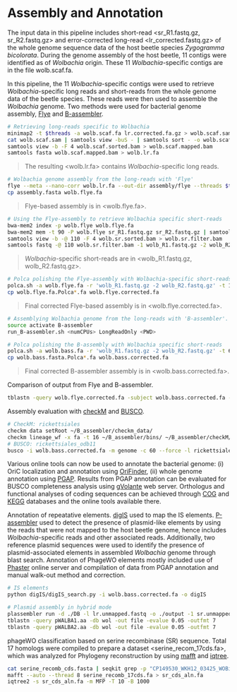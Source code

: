 # Assembly and Annotation

The input data in this pipeline includes short-read <sr_R1.fastq.gz, sr_R2.fastq.gz> and error-corrected long-read <lr_corrected.fastq.gz> of the whole genome sequence data of the host beetle species *Zygogramma bicolorata*. During the genome assembly of the host beetle, 11 contigs were identified as of *Wolbachia* origin. These 11 *Wolbachia*-specific contigs are in the file wolb.scaf.fa. 

In this pipeline, the 11 *Wolbachia*-specific contigs were used to retrieve *Wolbachia*-specific long reads and short-reads from the whole genome data of the beetle species. These reads were then used to assemble the *Wolbachia* genome. Two methods were used for bacterial genome assembly, [Flye](https://github.com/mikolmogorov/Flye) and [B-assembler](https://github.com/ChongLab/B-assembler).

```bash
# Retrieving long-reads specific to Wolbachia
minimap2 -t $threads -a wolb.scaf.fa lr.corrected.fa.gz > wolb.scaf.sam
cat wolb.scaf.sam | samtools view -buS - | samtools sort - -o wolb.scaf.sorted.bam 
samtools view -b -F 4 wolb.scaf.sorted.bam > wolb.scaf.mapped.bam 
samtools fasta wolb.scaf.mapped.bam > wolb.lr.fa
```
> The resulting <wolb.lr.fa> contains *Wolbachia*-specific long reads.
```bash
# Wolbachia genome assembly from the long-reads with 'Flye'
flye --meta --nano-corr wolb.lr.fa --out-dir assembly/flye --threads $threads 
cp assembly.fasta wolb.flye.fa
```
> Flye-based assembly is in <wolb.flye.fa>.
```bash
# Using the Flye-assembly to retrieve Wolbachia specific short-reads
bwa-mem2 index -p wolb.flye wolb.flye.fa
bwa-mem2 mem -t 90 -P wolb.flye sr_R1.fastq.gz sr_R2.fastq.gz | samtools view -@ 10 -buS - | samtools sort -@ 10 - -o wolb.sr.sorted.bam
samtools view -b -@ 110 -F 4 wolb.sr.sorted.bam > wolb.sr.filter.bam
samtools fastq -@ 110 wolb.sr.filter.bam -1 wolb_R1.fastq.gz -2 wolb_R2.fastq.gz -0 /dev/null -n
```
> *Wolbachia*-specific short-reads are in <wolb_R1.fastq.gz, wolb_R2.fastq.gz>.
```bash
# Polca polishing the Flye-assembly with Wolbachia-specific short-reads
polca.sh -a wolb.flye.fa -r 'wolb_R1.fastq.gz -2 wolb_R2.fastq.gz' -t 110 -m 2G
cp wolb.flye.fa.Polca*.fa wolb.flye.corrected.fa
```
> Final corrected Flye-based assembly is in <wolb.flye.corrected.fa>.
```bash
# Assemblying Wolbachia genome from the long-reads with 'B-assembler'.
source activate B-assembler 
run_B-assembler.sh <numCPUs> LongReadOnly <PWD>

# Polca polishing the B-assembly with Wolbachia specific short-reads
polca.sh -a wolb.bass.fa -r 'wolb_R1.fastq.gz -2 wolb_R2.fastq.gz' -t 60 -m 2G
cp wolb.bass.fasta.Polca*.fa wolb.bass.corrected.fa 
```
> Final corrected B-assembler assembly is in <wolb.bass.corrected.fa>.

Comparison of output from Flye and B-assembler.
```bash
tblastn -query wolb.flye.corrected.fa -subject wolb.bass.corrected.fa -out file -outfmt 7
```

Assembly evaluation with [checkM](https://github.com/OpenGene/fastp) and [BUSCO](https://github.com/OpenGene/fastp).
```bash
# CheckM: rickettsiales
checkm data setRoot ~/B_assembler/checkm_data/ 
checkm lineage_wf -x fa -t 16 ~/B_assembler/bins/ ~/B_assembler/checkM/
# BUSCO: rickettsiales_odb11
busco -i wolb.bass.corrected.fa -m genome -c 60 --force -l rickettsiales_odb10 --out wolb_busco --offline --download_path ~/busco_downloads
```
Various online tools can now be used to annotate the bacterial genome: (i) OriC localization and annotation using [OriFinder](https://tubic.org/Ori-Finder/), (ii) whole genome annotation using [PGAP](https://github.com/ncbi/pgap). Results from PGAP annotation can be evaluated for BUSCO completeness analysis using [gVolante](https://gvolante.riken.jp/) web server. Orthologus and functional analyses of coding sequences can be achieved through [COG](https://www.ncbi.nlm.nih.gov/research/cog/) and [KEGG](https://www.genome.jp/kegg/) databases and the online tools available there.

Annotation of repeatative elements. [digIS](https://github.com/janka2012/digIS) used to map the IS elements. [P-assembler](https://github.com/gbouras13/plassembler) used to detect the presence of plasmid-like elements by using the reads that were not mapped to the host beetle genome, hence includes *Wolbachia*-specific reads and other associated reads. Additionally, two reference plasmid sequences were used to identify the presence of plasmid-associated elements in assembled *Wolbachia* genome through blast search. Annotation of PhageWO elements mostly included use of [Phaster](https://phaster.ca/) online server and compilation of data from PGAP annotation and manual walk-out method and correction.
```bash
# IS elements
python digIS/digIS_search.py -i wolb.bass.corrected.fa -o digIS

# Plasmid assembly in hybrid mode
plassembler run -d ./DB -l lr.unmapped.fastq -o ./output -1 sr.unmapped_R1.fastq -2 sr.unmapped_R2.fastq -c 1400000 --threads 64
tblastn -query pWALBA1.aa -db wol -out file -evalue 0.05 -outfmt 7
tblastn -query pWALBA2.aa -db wol -out file -evalue 0.05 -outfmt 7
```
phageWO classification based on serine recombinase (SR) sequence. Total 17 homologs were compiled to prepare a dataset <serine_recom_17cds.fa>, which was analyzed for Phylogeny reconstruction by using [mafft](https://mafft.cbrc.jp/alignment/server/index.html) and [iqtree](https://github.com/iqtree/iqtree2).
```bash
cat serine_recomb_cds.fasta | seqkit grep -p "CP149530_WKH12_03425_WOBic4" | seqkit translate -T 11 --frame 6     #all frames have pseudo regions
mafft --auto --thread 8 serine_recomb_17cds.fa > sr_cds_aln.fa
iqtree2 -s sr_cds_aln.fa -m MFP -T 10 -B 1000
```
